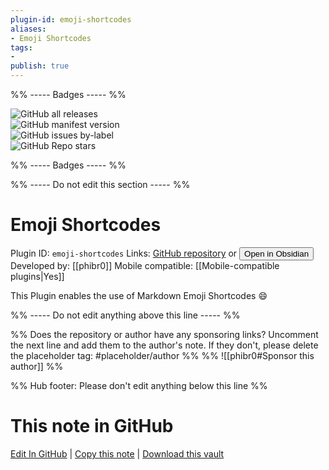 ```yaml
---
plugin-id: emoji-shortcodes
aliases:
- Emoji Shortcodes
tags: 
- 
publish: true
---
```


%% ----- Badges ----- %%

![GitHub all releases](https://img.shields.io/github/downloads/phibr0/obsidian-emoji-shortcodes/total?color=573E7A&logo=github&style=for-the-badge)   
![GitHub manifest version](https://img.shields.io/github/manifest-json/v/phibr0/obsidian-emoji-shortcodes?color=573E7A&logo=github&style=for-the-badge)   
![GitHub issues by-label](https://img.shields.io/github/issues/phibr0/obsidian-emoji-shortcodes/help%20wanted?color=573E7A&logo=github&style=for-the-badge)   
![GitHub Repo stars](https://img.shields.io/github/stars/phibr0/obsidian-emoji-shortcodes?color=573E7A&logo=github&style=for-the-badge)

%% ----- Badges ----- %%

%% ----- Do not edit this section ----- %%

# Emoji Shortcodes

Plugin ID: `emoji-shortcodes`
Links: [GitHub repository](https://github.com/phibr0/obsidian-emoji-shortcodes) or [<button id=HH>Open in Obsidian</button>](obsidian://goto-plugin?id=emoji-shortcodes)
Developed by: [[phibr0]]
Mobile compatible: [[Mobile-compatible plugins|Yes]]

This Plugin enables the use of Markdown Emoji Shortcodes :smile:

%% ----- Do not edit anything above this line ----- %% 

%% Does the repository or author have any sponsoring links? Uncomment the next line and add them to the author's note. If they don't, please delete the placeholder tag: #placeholder/author %%
%% ![[phibr0#Sponsor this author]] %%

%% Hub footer: Please don't edit anything below this line %%

# This note in GitHub

<span class="git-footer">[Edit In GitHub](https://github.dev/obsidian-community/obsidian-hub/blob/main/02%20-%20Community%20Expansions/02.05%20All%20Community%20Expansions/Plugins/emoji-shortcodes.md "git-hub-edit-note") | [Copy this note](https://raw.githubusercontent.com/obsidian-community/obsidian-hub/main/02%20-%20Community%20Expansions/02.05%20All%20Community%20Expansions/Plugins/emoji-shortcodes.md "git-hub-copy-note") | [Download this vault](https://github.com/obsidian-community/obsidian-hub/archive/refs/heads/main.zip "git-hub-download-vault") </span>